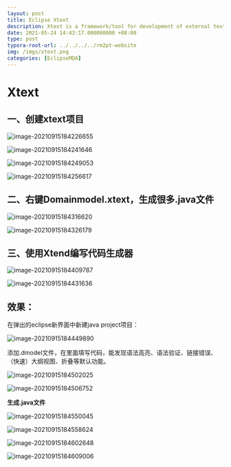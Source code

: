 ```yaml
---
layout: post
title: Eclipse Xtext
description: Xtext is a framework/tool for development of external textual DSLs. Just describe your very own DSL using Xtext's simple EBNF grammar language and the generator will create a parser, an AST-meta model (implemented in EMF) as well as a full-featured Eclipse Text Editor from that.
date: 2021-05-24 14:43:17.000000000 +08:00
type: post
typora-root-url: ../../../../rm2pt-website
img: /imgs/xtext.png
categories: [EclipseMDA]
---
```


# Xtext

## 一、创建xtext项目

![image-20210915184226655](/imgs/mda/image-20210915184226655.png)

![image-20210915184241646](/imgs/mda/image-20210915184241646.png)

![image-20210915184249053](/imgs/mda/image-20210915184249053.png)

![image-20210915184256617](/imgs/mda/image-20210915184256617.png)

## 二、右键Domainmodel.xtext，生成很多.java文件



![image-20210915184316620](/imgs/mda/image-20210915184316620.png)

![image-20210915184326179](/imgs/mda/image-20210915184326179.png)

## 三、使用Xtend编写代码生成器

![image-20210915184409787](/imgs/mda/image-20210915184409787.png)

![image-20210915184431636](/imgs/mda/image-20210915184431636.png)

## 效果：

在弹出的eclipse新界面中新建java project项目：

![image-20210915184449890](/imgs/mda/image-20210915184449890.png)

添加.dmodel文件，在里面填写代码，能发现语法高亮、语法验证、链接错误、（快速）大纲视图、折叠等默认功能。

![image-20210915184502025](/imgs/mda/image-20210915184502025.png)

![image-20210915184506752](/imgs/mda/image-20210915184506752.png)

**生成.java文件**

![image-20210915184550045](/imgs/mda/image-20210915184550045.png)

![image-20210915184558624](/imgs/mda/image-20210915184558624.png)

![image-20210915184602648](/imgs/mda/image-20210915184602648.png)

![image-20210915184609006](/imgs/mda/image-20210915184609006.png)
